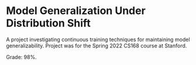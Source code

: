 # Model Generalization Under Distribution Shift

A project investigating continuous training techniques for maintaining model generalizability. Project was for the Spring 2022 CS168 course at Stanford.

Grade: 98%.

